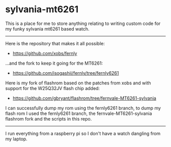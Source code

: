 # sylvania-mt6261
 
This is a place for me to store anything relating to writing custom code for my funky sylvania mt6261 based watch.

---
Here is the repository that makes it all possible:
- https://github.com/xobs/fernly

...and the fork to keep it going for the MT6261:
 - https://github.com/isogashii/fernly/tree/fernly6261

Here is my fork of flashrom based on the patches from xobs and with support for the W25Q32JV flash chip added: 
- https://github.com/gbryant/flashrom/tree/fernvale-MT6261-sylvania


I can successfully dump my rom using the fernly6261 branch, to dump my flash rom I used the fernly6261 branch, the fernvale-MT6261-sylvania flashrom fork and the scripts in this repo.
___
I run everything from a raspberry pi so I don't have a watch dangling from my laptop.